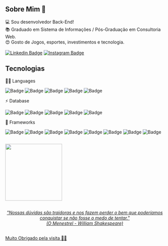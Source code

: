 ## Sobre Mim 👋 

:computer: Sou desenvolvedor Back-End! <br>
:books: Graduado em Sistema de Informações / Pós-Graduação em Consultoria Web.<br>
:heart_eyes: Gosto de Jogos, esportes, investimentos e tecnologia.<br>
<br>
[![Linkedin Badge](https://img.shields.io/badge/-LinkedIn-blue?style=flat-square&logo=Linkedin&logoColor=white&link=https://www.linkedin.com/in/ueversonpedroso/)](https://www.linkedin.com/in/ueversonpedroso/)
[![Instagram Badge](https://img.shields.io/badge/Instagram-E4405F?style=flat-square&logo=instagram&logoColor=white&link=https://www.instagram.com/udanjo/)](https://www.instagram.com/udanjo/)

## Tecnologias

👩‍💻 Languages  

![Badge](https://img.shields.io/badge/C%23-239120?style=for-the-badge&logo=c-sharp&logoColor=white)
![Badge](https://img.shields.io/badge/Go-00ADD8?style=for-the-badge&logo=go&logoColor=white)
![Badge](https://img.shields.io/badge/HTML5-E34F26?style=for-the-badge&logo=html5&logoColor=white)
![Badge](https://img.shields.io/badge/JavaScript-F7DF1E?style=for-the-badge&logo=javascript&logoColor=black)
![Badge](https://img.shields.io/badge/CSS3-1572B6?style=for-the-badge&logo=css3&logoColor=white)

⚡ Database

![Badge](https://img.shields.io/badge/Oracle-F80000?style=for-the-badge&logo=oracle&logoColor=black)
![Badge](https://img.shields.io/badge/PostgreSQL-316192?style=for-the-badge&logo=postgresql&logoColor=white)
![Badge](https://img.shields.io/badge/Microsoft%20SQL%20Sever-CC2927?style=for-the-badge&logo=microsoft%20sql%20server&logoColor=white)
![Badge](https://img.shields.io/badge/MySQL-00000F?style=for-the-badge&logo=mysql&logoColor=white)
![Badge](https://img.shields.io/badge/MongoDB-4EA94B?style=for-the-badge&logo=mongodb&logoColor=white)

🚀 Frameworks

![Badge](https://img.shields.io/badge/.NET-5C2D91?style=for-the-badge&logo=dot-net&logoColor=white)
![Badge](https://img.shields.io/badge/Docker-2CA5E0?style=for-the-badge&logo=docker&logoColor=white)
![Badge](https://img.shields.io/badge/Vue.js-35495E?style=for-the-badge&logo=vuedotjs&logoColor=4FC08D)
![Badge](https://img.shields.io/badge/Angular-DD0031?style=for-the-badge&logo=angular&logoColor=white)
![Badge](https://img.shields.io/badge/Git-F05032?style=for-the-badge&logo=git&logoColor=white)
![Badge](https://img.shields.io/badge/Postman-FF6C37?style=for-the-badge&logo=Postman&logoColor=white)
![Badge](https://img.shields.io/badge/rabbitmq-%23FF6600.svg?&style=for-the-badge&logo=rabbitmq&logoColor=white)
![Badge](https://img.shields.io/badge/Apache_Kafka-231F20?style=for-the-badge&logo=apache-kafka&logoColor=white)

##
<div>
<a href="https://github.com/udanjo">
<img height="180em" src="https://github-readme-stats.vercel.app/api/top-langs/?username=udanjo&layout=compact&langs_count=7&theme=dracula"/>
<!-- <img height="180em" src="https://github-readme-stats.vercel.app/api?username=udanjo&show_icons=true&theme=dracula&include_all_commits=true&count_private=true"/> -->
</div>

##
<p align="center"><i>"Nossas dúvidas são traidoras e nos fazem perder o bem que poderíamos conquistar se não fosse o medo de tentar." <br>
(O Menestrel - William Shakespeare)
  </i></p>

##
Muito Obrigado pela visita 👊👊
